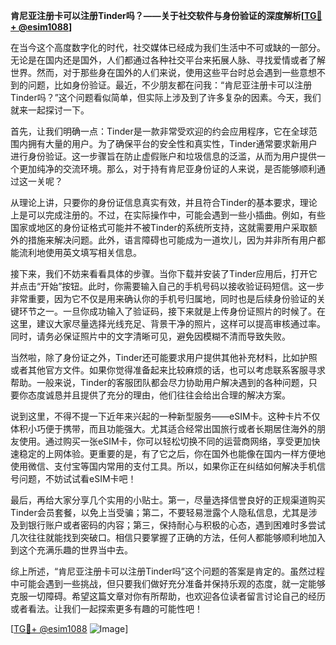 **肯尼亚注册卡可以注册Tinder吗？——关于社交软件与身份验证的深度解析[[TG💪+ @esim1088](https://t.me/s/esim1088)]**

在当今这个高度数字化的时代，社交媒体已经成为我们生活中不可或缺的一部分。无论是在国内还是国外，人们都通过各种社交平台来拓展人脉、寻找爱情或者了解世界。然而，对于那些身在国外的人们来说，使用这些平台时总会遇到一些意想不到的问题，比如身份验证。最近，不少朋友都在问我：“肯尼亚注册卡可以注册Tinder吗？”这个问题看似简单，但实际上涉及到了许多复杂的因素。今天，我们就来一起探讨一下。

首先，让我们明确一点：Tinder是一款非常受欢迎的约会应用程序，它在全球范围内拥有大量的用户。为了确保平台的安全性和真实性，Tinder通常要求新用户进行身份验证。这一步骤旨在防止虚假账户和垃圾信息的泛滥，从而为用户提供一个更加纯净的交流环境。那么，对于持有肯尼亚身份证的人来说，是否能够顺利通过这一关呢？

从理论上讲，只要你的身份证信息真实有效，并且符合Tinder的基本要求，理论上是可以完成注册的。不过，在实际操作中，可能会遇到一些小插曲。例如，有些国家或地区的身份证格式可能并不被Tinder的系统所支持，这就需要用户采取额外的措施来解决问题。此外，语言障碍也可能成为一道坎儿，因为并非所有用户都能流利地使用英文填写相关信息。

接下来，我们不妨来看看具体的步骤。当你下载并安装了Tinder应用后，打开它并点击“开始”按钮。此时，你需要输入自己的手机号码以接收验证码短信。这一步非常重要，因为它不仅是用来确认你的手机号归属地，同时也是后续身份验证的关键环节之一。一旦你成功输入了验证码，接下来就是上传身份证照片的时候了。在这里，建议大家尽量选择光线充足、背景干净的照片，这样可以提高审核通过率。同时，请务必保证照片中的文字清晰可见，避免因模糊不清而导致失败。

当然啦，除了身份证之外，Tinder还可能要求用户提供其他补充材料，比如护照或者其他官方文件。如果你觉得准备起来比较麻烦的话，也可以考虑联系客服寻求帮助。一般来说，Tinder的客服团队都会尽力协助用户解决遇到的各种问题，只要你态度诚恳并且提供了充分的理由，他们往往会给出合理的解决方案。

说到这里，不得不提一下近年来兴起的一种新型服务——eSIM卡。这种卡片不仅体积小巧便于携带，而且功能强大。尤其适合经常出国旅行或者长期居住海外的朋友使用。通过购买一张eSIM卡，你可以轻松切换不同的运营商网络，享受更加快速稳定的上网体验。更重要的是，有了它之后，你在国外也能像在国内一样方便地使用微信、支付宝等国内常用的支付工具。所以，如果你正在纠结如何解决手机信号问题，不妨试试看eSIM卡吧！

最后，再给大家分享几个实用的小贴士。第一，尽量选择信誉良好的正规渠道购买Tinder会员套餐，以免上当受骗；第二，不要轻易泄露个人隐私信息，尤其是涉及到银行账户或者密码的内容；第三，保持耐心与积极的心态，遇到困难时多尝试几次往往就能找到突破口。相信只要掌握了正确的方法，任何人都能够顺利地加入到这个充满乐趣的世界当中去。

综上所述，“肯尼亚注册卡可以注册Tinder吗”这个问题的答案是肯定的。虽然过程中可能会遇到一些挑战，但只要我们做好充分准备并保持乐观的态度，就一定能够克服一切障碍。希望这篇文章对你有所帮助，也欢迎各位读者留言讨论自己的经历或者看法。让我们一起探索更多有趣的可能性吧！

[[TG💪+ @esim1088](https://t.me/s/esim1088) ![Image](https://i.postimg.cc/4NQfJmqS/Snipaste-2025-05-13-00-14-12.png)]